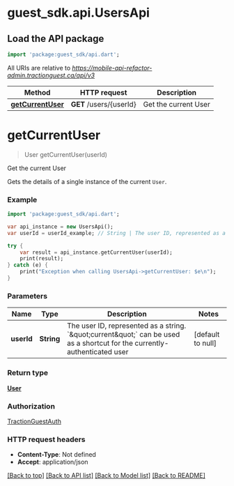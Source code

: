 # guest_sdk.api.UsersApi

## Load the API package
```dart
import 'package:guest_sdk/api.dart';
```

All URIs are relative to *https://mobile-api-refactor-admin.tractionguest.ca/api/v3*

Method | HTTP request | Description
------------- | ------------- | -------------
[**getCurrentUser**](UsersApi.md#getCurrentUser) | **GET** /users/{userId} | Get the current User


# **getCurrentUser**
> User getCurrentUser(userId)

Get the current User

Gets the details of a single instance of the current `User`.

### Example 
```dart
import 'package:guest_sdk/api.dart';

var api_instance = new UsersApi();
var userId = userId_example; // String | The user ID, represented as a string.  `\"current\"` can be used as a shortcut for the currently-authenticated user

try { 
    var result = api_instance.getCurrentUser(userId);
    print(result);
} catch (e) {
    print("Exception when calling UsersApi->getCurrentUser: $e\n");
}
```

### Parameters

Name | Type | Description  | Notes
------------- | ------------- | ------------- | -------------
 **userId** | **String**| The user ID, represented as a string.  &#x60;\&quot;current\&quot;&#x60; can be used as a shortcut for the currently-authenticated user | [default to null]

### Return type

[**User**](User.md)

### Authorization

[TractionGuestAuth](../README.md#TractionGuestAuth)

### HTTP request headers

 - **Content-Type**: Not defined
 - **Accept**: application/json

[[Back to top]](#) [[Back to API list]](../README.md#documentation-for-api-endpoints) [[Back to Model list]](../README.md#documentation-for-models) [[Back to README]](../README.md)

